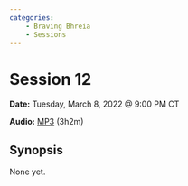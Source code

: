 ```yaml
---
categories:
    - Braving Bhreia
    - Sessions
---
```

# Session 12

**Date:** Tuesday, March 8, 2022 @ 9:00 PM CT

**Audio:** [MP3](https://drive.google.com/file/d/1JHuo74wZmn0HmgDFECXB3xfIlc3yL8ZS/view?usp=sharing) (3h2m)

## Synopsis

None yet.
